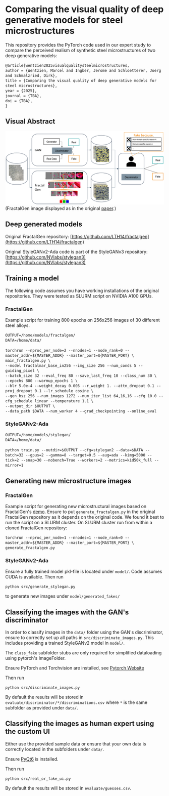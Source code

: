 # Comparing the visual quality of deep generative models for steel microstructures
This repository provides the PyTorch code used in our expert study to compare the perceived realism of synthetic steel microstructures of two deep generative models:

```
@article{wentzien2025visualqualitysteelmicrostructures,
author = {Wentzien, Marcel and Ingber, Jerome and Schloetterer, Joerg and Schmalzried, Dirk},
title = {Comparing the visual quality of deep generative models for steel microstructures},
year = {2025},
journal = {TBA},
doi = {TBA},
}
```

## Visual Abstract
![Visual Abstract](process.png)
(FractalGen image displayed as in the original [paper](https://arxiv.org/abs/2502.17437).)

## Deep generated models 
Original FractalGen repository: [https://github.com/LTH14/fractalgen](https://github.com/LTH14/fractalgen)

Original StyleGANv2-Ada code is part of the StyleGANv3 repository: [https://github.com/NVlabs/stylegan3](https://github.com/NVlabs/stylegan3)

## Training a model
The following code assumes you have working installations of the original repositories. They were tested as SLURM script on NVIDIA A100 GPUs.

### FractalGen
Example script for training 800 epochs on 256x256 images of 30 different steel alloys.
```
OUTPUT=/home/models/fractalgen/
DATA=/home/data/

torchrun --nproc_per_node=2 --nnodes=1 --node_rank=0 --master_addr=${MASTER_ADDR} --master_port=${MASTER_PORT} \
main_fractalgen.py \
--model fractalmar_base_in256 --img_size 256 --num_conds 5 --guiding_pixel \
--batch_size 32 --eval_freq 80 --save_last_freq 10 --class_num 30 \
--epochs 800 --warmup_epochs 1 \
--blr 5.0e-4 --weight_decay 0.005 --r_weight 1. --attn_dropout 0.1 --proj_dropout 0.1 --lr_schedule cosine \
--gen_bsz 256 --num_images 1272 --num_iter_list 64,16,16 --cfg 10.0 --cfg_schedule linear --temperature 1.1 \
--output_dir $OUTPUT \
--data_path $DATA --num_worker 4 --grad_checkpointing --online_eval
```

### StyleGANv2-Ada
```
OUTPUT=/home/models/stylegan/
DATA=/home/data/

python train.py --outdir=$OUTPUT --cfg=stylegan2 --data=$DATA --batch=32 --gpus=2 --gamma=8 --target=0.5 --aug=ada --kimg=5000 --tick=2 --snap=30 --nobench=True --workers=2 --metrics=kid50k_full --mirror=1
```

## Generating new microstructure images
### FractalGen
Example script for generating new microstructural images based on FractalGen's [demo](https://github.com/LTH14/fractalgen/blob/main/demo/run_fractalgen.ipynb). Ensure to put `generate_fractalgen.py` in the original FractalGen repository as it depends on the original code. We found it best to run the script on a SLURM cluster. On SLURM cluster run from within a cloned FractalGen repository:
```
torchrun --nproc_per_node=1 --nnodes=1 --node_rank=0 --master_addr=${MASTER_ADDR} --master_port=${MASTER_PORT} \
generate_fractalgen.py 
```

### StyleGANv2-Ada
Ensure a fully trained model pkl-file is located under `model/`.
Code assumes CUDA is available.
Then run
```
python src/generate_stylegan.py
```
to generate new images under `model/generated_fakes/`

## Classifying the images with the GAN's discriminator
In order to classify images in the `data/` folder using the GAN's discriminator, ensure to correctly set up all paths in `src/discriminate_images.py`. This includes providing a trained StyleGANv2 model in `model/`. 

The `class_fake` subfolder stubs are only required for simplified dataloading using pytorch's ImageFolder.

Ensure PyTorch and Torchvision are installed, see [Pytorch Website](https://pytorch.org/get-started/locally/)

Then run
```
python src/discriminate_images.py
```
By default the results will be stored in `evaluate/discriminator/*/discriminations.csv` where `*` is the same subfolder as provided under `data/`.

## Classifying the images as human expert using the custom UI
Either use the provided sample data or ensure that your own data is correctly located in the subfolders under `data/`.

Ensure [PyQt6](https://pypi.org/project/PyQt6/) is installed.

Then run 
```
python src/real_or_fake_ui.py
```
By default the results will be stored in `evaluate/guesses.csv`.